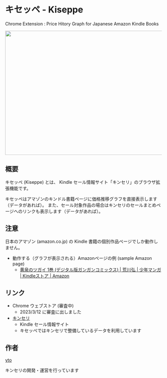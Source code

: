 # キセッペ - Kiseppe

Chrome Extension : Price Hitory Graph for Japanese Amazon Kindle Books

<img src="https://www.listasin.net/api/img/chex-kiseppe-1280x800.jpg" width="640" height="400">

## 概要

キセッペ (Kiseppe) とは、
Kindle セール情報サイト「キンセリ」のブラウザ拡張機能です。

キセッペはアマゾンのキンドル書籍ページに価格推移グラフを直接表示します（データがあれば）。
また、セール対象作品の場合はキンセリのセールまとめページへのリンクも表示します（データがあれば）。

## 注意

日本のアマゾン (amazon.co.jp) の Kindle 書籍の個別作品ページでしか動作しません。

- 動作する（グラフが表示される）Amazonページの例 (sample Amazon page)
  - [黄泉のツガイ 1巻 (デジタル版ガンガンコミックス) | 荒川弘 | 少年マンガ | Kindleストア | Amazon](https://www.amazon.co.jp/gp/product/B09Y8YB5DP)

## リンク

- Chrome ウェブストア (審査中)
  - 2023/3/12 に審査に出しました
- [キンセリ](https://yapi.ta2o.net/kndlsl)
  - Kindle セール情報サイト
  - キセッペではキンセリで整備しているデータを利用しています
  
  
## 作者

[yto](https://twitter.com/yto)

キンセリの開発・運営を行っています




